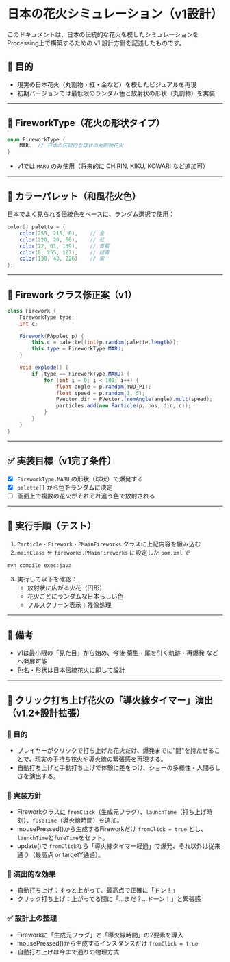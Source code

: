 # 日本の花火シミュレーション（v1設計）

このドキュメントは、日本の伝統的な花火を模したシミュレーションをProcessing上で構築するための v1 設計方針を記述したものです。

## 🎯 目的

- 現実の日本花火（丸割物・紅・金など）を模したビジュアルを再現
- 初期バージョンでは最低限のランダム色と放射状の形状（丸割物）を実装

---

## 🔶 FireworkType（花火の形状タイプ）

```java
enum FireworkType {
    MARU  // 日本の伝統的な球状の丸割物花火
}
```

- v1では `MARU` のみ使用（将来的に CHIRIN, KIKU, KOWARI など追加可）

---

## 🎨 カラーパレット（和風花火色）

日本でよく見られる伝統色をベースに、ランダム選択で使用：

```java
color[] palette = {
    color(255, 215, 0),    // 金
    color(220, 20, 60),    // 紅
    color(72, 61, 139),    // 青藍
    color(0, 255, 127),    // 緑青
    color(138, 43, 226)    // 紫
};
```

---

## 🔧 Firework クラス修正案（v1）

```java
class Firework {
    FireworkType type;
    int c;

    Firework(PApplet p) {
        this.c = palette[(int)p.random(palette.length)];
        this.type = FireworkType.MARU;
    }

    void explode() {
        if (type == FireworkType.MARU) {
            for (int i = 0; i < 100; i++) {
                float angle = p.random(TWO_PI);
                float speed = p.random(1, 5);
                PVector dir = PVector.fromAngle(angle).mult(speed);
                particles.add(new Particle(p, pos, dir, c));
            }
        }
    }
}
```

---

## ✅ 実装目標（v1完了条件）

- [x] `FireworkType.MARU` の形状（球状）で爆発する
- [x] `palette[]` から色をランダムに決定
- [ ] 画面上で複数の花火がそれぞれ違う色で放射される

---

## 🚀 実行手順（テスト）

1. `Particle`・`Firework`・`PMainFireworks` クラスに上記内容を組み込む
2. `mainClass` を `fireworks.PMainFireworks` に設定した `pom.xml` で

```bash
mvn compile exec:java
```

3. 実行して以下を確認：
    - 放射状に広がる火花（円形）
    - 花火ごとにランダムな日本らしい色
    - フルスクリーン表示＋残像処理

---

## 💬 備考

- v1は最小限の「見た目」から始め、今後 菊型・尾を引く軌跡・再爆発 などへ発展可能
- 色名・形状は日本伝統花火に即して設計

---

## 🧨 クリック打ち上げ花火の「導火線タイマー」演出（v1.2+設計拡張）

### 🎯 目的
- プレイヤーがクリックで打ち上げた花火だけ、爆発までに"間"を持たせることで、現実の手持ち花火や導火線の緊張感を再現する。
- 自動打ち上げと手動打ち上げで体験に差をつけ、ショーの多様性・人間らしさを演出する。

### 🧠 実装方針
- Fireworkクラスに `fromClick`（生成元フラグ）、`launchTime`（打ち上げ時刻）、`fuseTime`（導火線時間）を追加。
- mousePressed()から生成するFireworkだけ `fromClick = true` とし、`launchTime`と`fuseTime`をセット。
- update()で `fromClick`なら「導火線タイマー経過」で爆発、それ以外は従来通り（最高点 or targetY通過）。

### 🧪 演出的な効果
- 自動打ち上げ：すっと上がって、最高点で正確に「ドン！」
- クリック打ち上げ：上がってる間に「…まだ？…ドーン！」と緊張感

### ✅ 設計上の整理
- Fireworkに「生成元フラグ」と「導火線時間」の2要素を導入
- mousePressed()から生成するインスタンスだけ `fromClick = true`
- 自動打ち上げは今まで通りの物理方式

